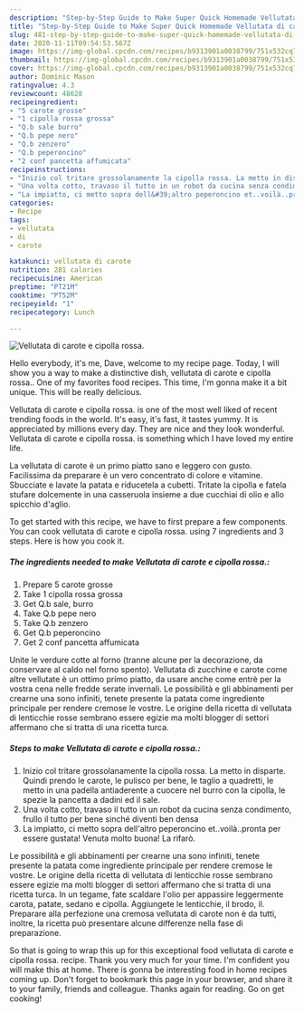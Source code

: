 ```yaml
---
description: "Step-by-Step Guide to Make Super Quick Homemade Vellutata di carote e cipolla rossa."
title: "Step-by-Step Guide to Make Super Quick Homemade Vellutata di carote e cipolla rossa."
slug: 481-step-by-step-guide-to-make-super-quick-homemade-vellutata-di-carote-e-cipolla-rossa
date: 2020-11-11T09:54:53.567Z
image: https://img-global.cpcdn.com/recipes/b9313901a0038799/751x532cq70/vellutata-di-carote-e-cipolla-rossa-recipe-main-photo.jpg
thumbnail: https://img-global.cpcdn.com/recipes/b9313901a0038799/751x532cq70/vellutata-di-carote-e-cipolla-rossa-recipe-main-photo.jpg
cover: https://img-global.cpcdn.com/recipes/b9313901a0038799/751x532cq70/vellutata-di-carote-e-cipolla-rossa-recipe-main-photo.jpg
author: Dominic Mason
ratingvalue: 4.3
reviewcount: 48628
recipeingredient:
- "5 carote grosse"
- "1 cipolla rossa grossa"
- "Q.b sale burro"
- "Q.b pepe nero"
- "Q.b zenzero"
- "Q.b peperoncino"
- "2 conf pancetta affumicata"
recipeinstructions:
- "Inizio col tritare grossolanamente la cipolla rossa. La metto in disparte. Quindi prendo le carote, le pulisco per bene, le taglio a quadretti, le metto in una padella antiaderente a cuocere nel burro con la cipolla, le spezie la pancetta a dadini ed il sale."
- "Una volta cotto, travaso il tutto in un robot da cucina senza condimento, frullo il tutto per bene sinché diventi ben densa"
- "La impiatto, ci metto sopra dell&#39;altro peperoncino et..voilà..pronta per essere gustata! Venuta molto buona! La rifarò."
categories:
- Recipe
tags:
- vellutata
- di
- carote

katakunci: vellutata di carote 
nutrition: 281 calories
recipecuisine: American
preptime: "PT21M"
cooktime: "PT52M"
recipeyield: "1"
recipecategory: Lunch

---
```



![Vellutata di carote e cipolla rossa.](https://img-global.cpcdn.com/recipes/b9313901a0038799/751x532cq70/vellutata-di-carote-e-cipolla-rossa-recipe-main-photo.jpg)

Hello everybody, it's me, Dave, welcome to my recipe page. Today, I will show you a way to make a distinctive dish, vellutata di carote e cipolla rossa.. One of my favorites food recipes. This time, I'm gonna make it a bit unique. This will be really delicious.

Vellutata di carote e cipolla rossa. is one of the most well liked of recent trending foods in the world. It's easy, it's fast, it tastes yummy. It is appreciated by millions every day. They are nice and they look wonderful. Vellutata di carote e cipolla rossa. is something which I have loved my entire life.

La vellutata di carote è un primo piatto sano e leggero con gusto. Facilissima da preparare è un vero concentrato di colore e vitamine. Sbucciate e lavate la patata e riducetela a cubetti. Tritate la cipolla e fatela stufare dolcemente in una casseruola insieme a due cucchiai di olio e allo spicchio d&#39;aglio.


To get started with this recipe, we have to first prepare a few components. You can cook vellutata di carote e cipolla rossa. using 7 ingredients and 3 steps. Here is how you cook it.

<!--inarticleads1-->

##### The ingredients needed to make Vellutata di carote e cipolla rossa.:

1. Prepare 5 carote grosse
1. Take 1 cipolla rossa grossa
1. Get Q.b sale, burro
1. Take Q.b pepe nero
1. Take Q.b zenzero
1. Get Q.b peperoncino
1. Get 2 conf pancetta affumicata


Unite le verdure cotte al forno (tranne alcune per la decorazione, da conservare al caldo nel forno spento). Vellutata di zucchine e carote come altre vellutate è un ottimo primo piatto, da usare anche come entrè per la vostra cena nelle fredde serate invernali. Le possibilità e gli abbinamenti per crearne una sono infiniti, tenete presente la patata come ingrediente principale per rendere cremose le vostre. Le origine della ricetta di vellutata di lenticchie rosse sembrano essere egizie ma molti blogger di settori affermano che si tratta di una ricetta turca. 

<!--inarticleads2-->

##### Steps to make Vellutata di carote e cipolla rossa.:

1. Inizio col tritare grossolanamente la cipolla rossa. La metto in disparte. Quindi prendo le carote, le pulisco per bene, le taglio a quadretti, le metto in una padella antiaderente a cuocere nel burro con la cipolla, le spezie la pancetta a dadini ed il sale.
1. Una volta cotto, travaso il tutto in un robot da cucina senza condimento, frullo il tutto per bene sinché diventi ben densa
1. La impiatto, ci metto sopra dell&#39;altro peperoncino et..voilà..pronta per essere gustata! Venuta molto buona! La rifarò.


Le possibilità e gli abbinamenti per crearne una sono infiniti, tenete presente la patata come ingrediente principale per rendere cremose le vostre. Le origine della ricetta di vellutata di lenticchie rosse sembrano essere egizie ma molti blogger di settori affermano che si tratta di una ricetta turca. In un tegame, fate scaldare l&#39;olio per appassire leggermente carota, patate, sedano e cipolla. Aggiungete le lenticchie, il brodo, il. Preparare alla perfezione una cremosa vellutata di carote non è da tutti, inoltre, la ricetta può presentare alcune differenze nella fase di preparazione. 

So that is going to wrap this up for this exceptional food vellutata di carote e cipolla rossa. recipe. Thank you very much for your time. I'm confident you will make this at home. There is gonna be interesting food in home recipes coming up. Don't forget to bookmark this page in your browser, and share it to your family, friends and colleague. Thanks again for reading. Go on get cooking!
